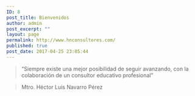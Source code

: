 ```yaml
---
ID: 8
post_title: Bienvenidos
author: admin
post_excerpt: ""
layout: page
permalink: http://www.hnconsultores.com/
published: true
post_date: 2017-04-25 23:05:44
---
```



>“Siempre existe una mejor posibilidad de seguir avanzando,
con la colaboración de un consultor educativo profesional”

>Mtro. Héctor Luis Navarro Pérez